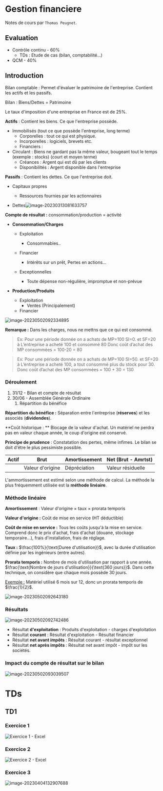 # Gestion financiere

Notes de cours par `Thomas Peugnet`. 

## Evaluation

- Contrôle continu - 60%
  - TDs : Etude de cas (bilan, comptabilité...)
- QCM - 40%

## Introduction

Bilan comptable : Permet d'évaluer le patrimoine de l'entreprise. Contient les actifs et les passifs.

Bilan : Biens/Dettes = Patrimoine

Le taux d'imposition d'une entreprise en France est de 25%.

**Actifs** : Contient les biens. Ce que l'entreprise possède.

- Immobilisés (tout ce que possède l'entreprise, long terme)
  - Corporelles : tout ce qui est physique.
  - Incorporelles : logiciels, brevets etc.
  - Financiers : 
- Circulant : Biens ne gardant pas la même valeur, bougeant tout le temps (exemple : stocks) (court et moyen terme)
  - Créances : Argent qui est dû par les clients
  - Disponibilités : Argent disponible dans l'entreprise

**Passifs** : Contient les dettes. Ce que l'entreprise doit.

- Capitaux propres
  - Ressources fournies par les actionnaires

- Dettes![image-20230313081633757](assets/image-20230313081633757.png)

**Compte de résultat :** consommation/production = activité

- **Consommation/Charges**

  - Exploitation
    - Consommables..
  - Financier
    - Intérêts sur un prêt, Pertes en actions...

  - Exceptionnelles
    - Toute dépense non-régulière, impromptue et non-prévue

- **Production/Produits**

  - Exploitation
    - Ventes (Principalement)
  - Financier

![image-20230502092334895](assets/image-20230502092334895.png)

**Remarque :** Dans les charges, nous ne mettns que ce qui est consommé.

>Ex: Pour une période donnée on a achats de MP=100 SI=0. et SF=20 à L’entreprise a acheté 100 et consommé 80 Donc coût d’achat des MP consommées = 100-20 = 80

> Ex: Pour une période donnée on a achats de MP=100 SI=50. et SF=20 à L’entreprise a acheté 100, a tout consommé plus du stock pour 30. Donc coût d’achat des MP consommées = 100 + 30 = 130

### Déroulement

1. 31/12 - Bilan et compte de résultat
2. 30/06 - Assemblée Générale Ordinaire
   1. Répartition du bénéfice

**Répartition du bénéfice :** Séparation entre l'entreprise (**réserves**) et les associés (**dividendes**).

**Coût historique : ** Blocage de la valeur d'achat. Un matériel ne perdra pas en valeur chaque année, le coup d'origine est conservé.

**Principe de prudence** : Constatation des pertes, même infimes. Le bilan se doit d'être le plus pessimiste possible.

| Actif | Brut             | Amortissement | Net (Brut - Amrtst) |
| ----- | ---------------- | ------------- | ------------------- |
|       | Valeur d'origine | Dépréciation  | Valeur résiduelle   |

L'ammortissement est estimé selon une méthode de calcul. La méthode la plus fréquemment utilisée est la **méthode linéaire**.

### Méthode linéaire

**Amortissement** : Valeur d'origine $\times$ taux $\times$ prorata temporis

**Valeur d'origine :** Coût de mise en service (HT déductible)

**Coût de mise en service :** Tous les coûts jusqu'à la mise en service. Comprend donc le prix d'achat, frais d'achat (douane, stockage temporaire...), frais d'installation, frais de réglage.

**Taux :** $\frac{100%}{\text{Duree d'utilisation}}$, avec la durée d'utilisation définie par les ingénieurs (entre autres).

**Prorata temporis :** Nombre de mois d'utilisation par rapport à une année. $\frac{\text{Nombre de jours d'utilisation}}{\text{360 jours}}$. Dans cette technique, on considère que chaque mois possède 30 jours.

<u>Exemple :</u> Matériel utilisé 6 mois sur 12, donc un prorata temporis de $\frac{1}{2}$.

![image-20230502092643180](assets/image-20230502092643180.png)

### Résultats

![image-20230502092742486](assets/image-20230502092742486.png)

- Résultat **d'exploitation** : Produits d'exploitation - charges d'exploitation
- Résultat **courant** : Résultat d'exploitation - Résultat financier
- Résultat **net avant impôts** : Résultat courant - résultat exceptionnel
- Résultat **net après impôts** : Résultat net avant impôt - impôt sur les sociétés.

### Impact du compte de résultat sur le bilan

![image-20230502093039507](assets/image-20230502093039507.png)

# TDs

## TD1

### Exercice 1

![Exercice 1 - Excel](assets/image-20230321141012826.png)

### Exercice 2

![Exercice 2 - Excel](assets/image-20230321145927565.png)

### Exercice 3

![image-20230404132907688](assets/image-20230404132907688.png)

